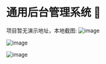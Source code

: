# 通用后台管理系统 :rocket:
项目暂无演示地址，本地截图:
![image](https://github.com/quirkybird/qb-admin/assets/115051391/993bb380-ad27-4115-9f33-4d14e2d9d4b5)

![image](https://github.com/quirkybird/qb-admin/assets/115051391/fbb94281-d2fc-489a-ab0f-cc0e978b811c)

![image](https://github.com/quirkybird/qb-admin/assets/115051391/628748cb-b227-44b6-926d-ba9af28e8d0a)

